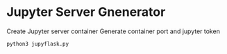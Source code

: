 # Jupyter Server Gnenerator
Create Jupyter server container
Generate container port and jupyter token

```bash
python3 jupyflask.py
```